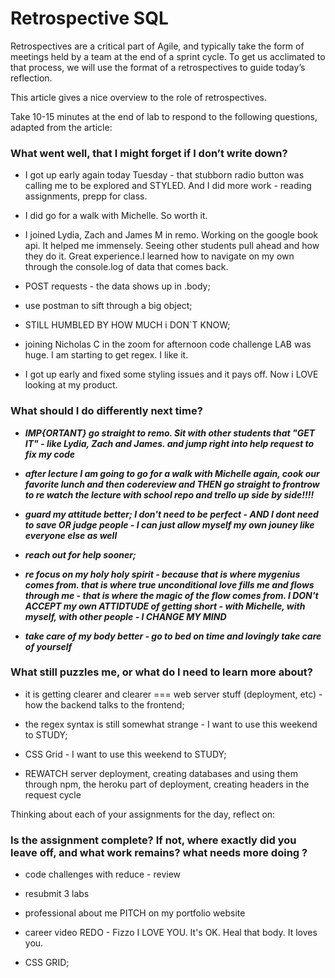 # Retrospective SQL
Retrospectives are a critical part of Agile, and typically take the form of meetings held by a team at the end of a sprint cycle. To get us acclimated to that process, we will use the format of a retrospectives to guide today’s reflection.

This article gives a nice overview to the role of retrospectives.

Take 10-15 minutes at the end of lab to respond to the following questions, adapted from the article:

### What went well, that I might forget if I don’t write down?
  - I got up early again today Tuesday - that stubborn radio button was calling me to be explored and STYLED. And I did more work - reading assignments, prepp for class.

  - I did go for a walk with Michelle. So worth it.

  - I joined Lydia, Zach and James M in remo. Working on the google book api. It helped me immensely. Seeing other students pull ahead and how they do it. Great experience.I learned how to navigate on my own through the console.log of data that comes back.

  - POST requests - the data shows up in .body;

  - use postman to sift through a big object;

  - STILL HUMBLED BY HOW MUCH i DON`T KNOW;

  - joining Nicholas C in the zoom for afternoon code challenge LAB was huge. I am starting to get regex. I like it.

  - I got up early and fixed some styling issues and it pays off. Now i LOVE looking at my product.

### What should I do differently next time?

  - ***IMP{ORTANT} go straight to remo. Sit with other students that "GET IT" - like Lydia, Zach and James. and jump right into help request to fix my code***

  - ***after lecture I am going to go for a walk with Michelle again, cook our favorite lunch and then codereview and THEN go straight to frontrow to re watch the lecture with school repo and trello up side by side!!!!***

  - ***guard my attitude better; I don't need to be perfect - AND I dont need to save OR judge people - I can just allow myself my own jouney like everyone else as well***

  - ***reach out for help sooner;***

  - ***re focus on my holy holy spirit - because that is where mygenius comes from. that is where true unconditional love fills me and flows through me - that is where the magic of the flow comes from. I DON't ACCEPT my own ATTIDTUDE of getting short - with Michelle, with myself, with other people - I CHANGE MY MIND***

  - ***take care of my body better - go to bed on time and lovingly take care of yourself***

### What still puzzles me, or what do I need to learn more about?

- it is getting clearer and clearer === web server stuff (deployment, etc) - how the backend talks to the frontend;

- the regex syntax is still somewhat strange - I want to use this weekend to STUDY;
- CSS Grid - I want to use this weekend to STUDY;

- REWATCH server deployment, creating databases and using them through npm, the heroku part of deployment, creating headers in the request cycle

Thinking about each of your assignments for the day, reflect on:
### Is the assignment complete? If not, where exactly did you leave off, and what work remains? what needs more doing ?

  + code challenges with reduce - review

  + resubmit 3 labs

  + professional about me PITCH on my portfolio website

  + career video REDO - Fizzo I LOVE YOU. It's OK. Heal that body. It loves you.

  + CSS GRID;